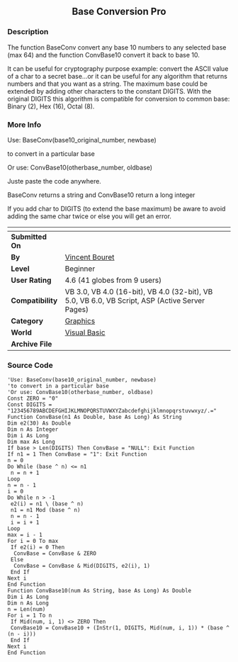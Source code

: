 ﻿<div align="center">

## Base Conversion Pro


</div>

### Description

The function BaseConv convert any base 10 numbers to any selected base (max 64) and the function ConvBase10 convert it back to base 10.

It can be useful for cryptography purpose example: convert the ASCII value of a char to a secret base...or it can be useful for any algorithm that returns numbers and that you want as a string. The maximum base could be extended by adding other characters to the constant DIGITS. With the original DIGITS this algorithm is compatible for conversion to common base: Binary (2), Hex (16), Octal (8).
 
### More Info
 
Use: BaseConv(base10_original_number, newbase)

to convert in a particular base

Or use: ConvBase10(otherbase_number, oldbase)

Juste paste the code anywhere.

BaseConv returns a string and ConvBase10 return a long integer

If you add char to DIGITS (to extend the base maximum) be aware to avoid adding the same char twice or else you will get an error.


<span>             |<span>
---                |---
**Submitted On**   |
**By**             |[Vincent Bouret](https://github.com/Planet-Source-Code/PSCIndex/blob/master/ByAuthor/vincent-bouret.md)
**Level**          |Beginner
**User Rating**    |4.6 (41 globes from 9 users)
**Compatibility**  |VB 3\.0, VB 4\.0 \(16\-bit\), VB 4\.0 \(32\-bit\), VB 5\.0, VB 6\.0, VB Script, ASP \(Active Server Pages\) 
**Category**       |[Graphics](https://github.com/Planet-Source-Code/PSCIndex/blob/master/ByCategory/graphics__1-46.md)
**World**          |[Visual Basic](https://github.com/Planet-Source-Code/PSCIndex/blob/master/ByWorld/visual-basic.md)
**Archive File**   |[](https://github.com/Planet-Source-Code/vincent-bouret-base-conversion-pro__1-11051/archive/master.zip)





### Source Code

```
'Use: BaseConv(base10_original_number, newbase)
'to convert in a particular base
'Or use: ConvBase10(otherbase_number, oldbase)
Const ZERO = "0"
Const DIGITS = "123456789ABCDEFGHIJKLMNOPQRSTUVWXYZabcdefghijklmnopqrstuvwxyz/.="
Function ConvBase(n1 As Double, base As Long) As String
Dim e2(30) As Double
Dim n As Integer
Dim i As Long
Dim max As Long
If base > Len(DIGITS) Then ConvBase = "NULL": Exit Function
If n1 = 1 Then ConvBase = "1": Exit Function
n = 0
Do While (base ^ n) <= n1
 n = n + 1
Loop
n = n - 1
i = 0
Do While n > -1
 e2(i) = n1 \ (base ^ n)
 n1 = n1 Mod (base ^ n)
 n = n - 1
 i = i + 1
Loop
max = i - 1
For i = 0 To max
 If e2(i) = 0 Then
  ConvBase = ConvBase & ZERO
 Else
  ConvBase = ConvBase & Mid(DIGITS, e2(i), 1)
 End If
Next i
End Function
Function ConvBase10(num As String, base As Long) As Double
Dim i As Long
Dim n As Long
n = Len(num)
For i = 1 To n
 If Mid(num, i, 1) <> ZERO Then
 ConvBase10 = ConvBase10 + (InStr(1, DIGITS, Mid(num, i, 1)) * (base ^ (n - i)))
 End If
Next i
End Function
```

